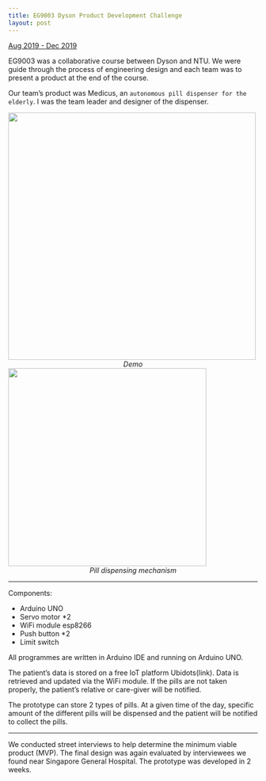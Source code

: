 ```yaml
---
title: EG9003 Dyson Product Development Challenge
layout: post
---
```

<div style="text-align: left"><u>Aug 2019 - Dec 2019</u></div>

EG9003 was a collaborative course between Dyson and NTU. We were guide through the process of engineering design and each team was to present a product at the end of the course.

Our team’s product was Medicus, an `autonomous pill dispenser for the elderly`. I was the team leader and designer of the dispenser.

<img src="/assets/images/9003_with_cover.gif" width="500"/>
<div style="text-align: center"><em>Demo</em></div>

<img src="/assets/images/9003_demo_small.gif" width="400"/>
<div style="text-align: center"><em>Pill dispensing mechanism</em></div>

---

Components:
- Arduino UNO
- Servo motor *2
- WiFi module esp8266
- Push button *2
- Limit switch

All programmes are written in Arduino IDE and running on Arduino UNO.

The patient’s data is stored on a free IoT platform Ubidots(link). Data is retrieved and updated via the WiFi module. If the pills are not taken properly, the patient’s relative or care-giver will be notified.

The prototype can store 2 types of pills. At a given time of the day, specific amount of the different pills will be dispensed and the patient will be notified to collect the pills.

---

We conducted street interviews to help determine the minimum viable product (MVP). The final design was again evaluated by interviewees we found near Singapore General Hospital. The prototype was developed in 2 weeks.